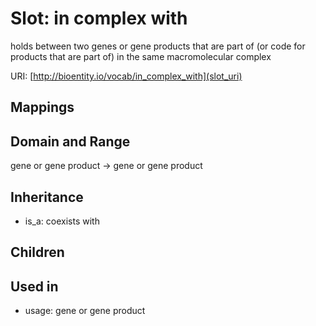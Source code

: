# Slot: in complex with


holds between two genes or gene products that are part of (or code for products that are part of) in the same macromolecular complex

URI: [http://bioentity.io/vocab/in_complex_with](slot_uri)
## Mappings

## Domain and Range

gene or gene product -> gene or gene product
## Inheritance

 *  is_a: coexists with
## Children

## Used in

 *  usage: gene or gene product
